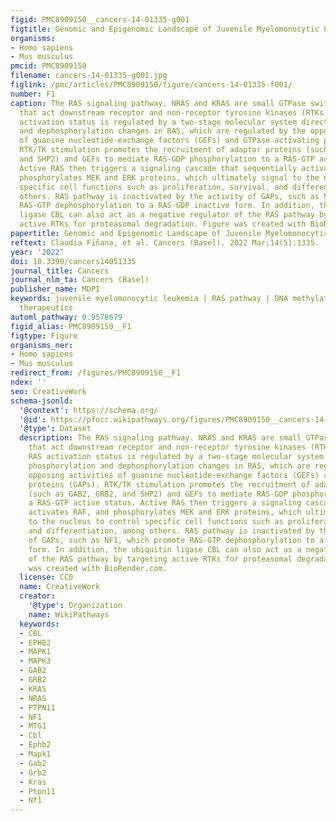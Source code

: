 ```yaml
---
figid: PMC8909150__cancers-14-01335-g001
figtitle: Genomic and Epigenomic Landscape of Juvenile Myelomonocytic Leukemia
organisms:
- Homo sapiens
- Mus musculus
pmcid: PMC8909150
filename: cancers-14-01335-g001.jpg
figlink: /pmc/articles/PMC8909150/figure/cancers-14-01335-f001/
number: F1
caption: The RAS signaling pathway. NRAS and KRAS are small GTPase switch proteins
  that act downstream receptor and non-receptor tyrosine kinases (RTKs and TKs). RAS
  activation status is regulated by a two-stage molecular system directed by phosphorylation
  and dephosphorylation changes in RAS, which are regulated by the opposing activities
  of guanine nucleotide-exchange factors (GEFs) and GTPase activating proteins (GAPs).
  RTK/TK stimulation promotes the recruitment of adaptor proteins (such as GAB2, GRB2,
  and SHP2) and GEFs to mediate RAS-GDP phosphorylation to a RAS-GTP active status.
  Active RAS then triggers a signaling cascade that sequentially activates RAF, and
  phosphorylates MEK and ERK proteins, which ultimately signal to the nucleus to control
  specific cell functions such as proliferation, survival, and differentiation, among
  others. RAS pathway is inactivated by the activity of GAPs, such as NF1, which promote
  RAS-GTP dephosphorylation to a RAS-GDP inactive form. In addition, the ubiquitin
  ligase CBL can also act as a negative regulator of the RAS pathway by targeting
  active RTKs for proteasomal degradation. Figure was created with BioRender.com.
papertitle: Genomic and Epigenomic Landscape of Juvenile Myelomonocytic Leukemia.
reftext: Claudia Fiñana, et al. Cancers (Basel). 2022 Mar;14(5):1335.
year: '2022'
doi: 10.3390/cancers14051335
journal_title: Cancers
journal_nlm_ta: Cancers (Basel)
publisher_name: MDPI
keywords: juvenile myelomonocytic leukemia | RAS pathway | DNA methylation | experimental
  therapeutics
automl_pathway: 0.9578679
figid_alias: PMC8909150__F1
figtype: Figure
organisms_ner:
- Homo sapiens
- Mus musculus
redirect_from: /figures/PMC8909150__F1
ndex: ''
seo: CreativeWork
schema-jsonld:
  '@context': https://schema.org/
  '@id': https://pfocr.wikipathways.org/figures/PMC8909150__cancers-14-01335-g001.html
  '@type': Dataset
  description: The RAS signaling pathway. NRAS and KRAS are small GTPase switch proteins
    that act downstream receptor and non-receptor tyrosine kinases (RTKs and TKs).
    RAS activation status is regulated by a two-stage molecular system directed by
    phosphorylation and dephosphorylation changes in RAS, which are regulated by the
    opposing activities of guanine nucleotide-exchange factors (GEFs) and GTPase activating
    proteins (GAPs). RTK/TK stimulation promotes the recruitment of adaptor proteins
    (such as GAB2, GRB2, and SHP2) and GEFs to mediate RAS-GDP phosphorylation to
    a RAS-GTP active status. Active RAS then triggers a signaling cascade that sequentially
    activates RAF, and phosphorylates MEK and ERK proteins, which ultimately signal
    to the nucleus to control specific cell functions such as proliferation, survival,
    and differentiation, among others. RAS pathway is inactivated by the activity
    of GAPs, such as NF1, which promote RAS-GTP dephosphorylation to a RAS-GDP inactive
    form. In addition, the ubiquitin ligase CBL can also act as a negative regulator
    of the RAS pathway by targeting active RTKs for proteasomal degradation. Figure
    was created with BioRender.com.
  license: CC0
  name: CreativeWork
  creator:
    '@type': Organization
    name: WikiPathways
  keywords:
  - CBL
  - EPHB2
  - MAPK1
  - MAPK3
  - GAB2
  - GRB2
  - KRAS
  - NRAS
  - PTPN11
  - NF1
  - MTG1
  - Cbl
  - Ephb2
  - Mapk1
  - Gab2
  - Grb2
  - Kras
  - Ptpn11
  - Nf1
---
```

